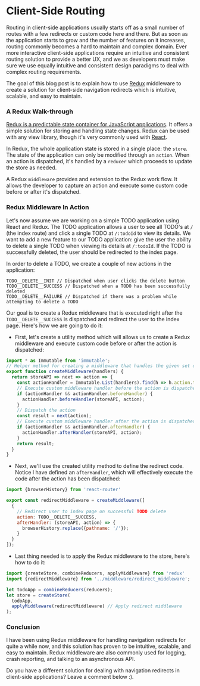 # Client-Side Routing

Routing in client-side applications usually starts off as a small number of routes with a few redirects or custom code here and there. But as soon as the application starts to grow and the number of features on it increases, routing commonly becomes a hard to maintain and complex domain. Ever more interactive client-side applications require an intuitive and consistent routing solution to provide a better UX, and we as developers must make sure we use equally intuitive and consistent design paradigms to deal with complex routing requirements.

The goal of this blog post is to explain how to use [Redux](https://github.com/reactjs/redux) middleware to create a solution for client-side navigation redirects which is intuitive, scalable, and easy to maintain.

### A Redux Walk-through
[Redux is a predictable state container for JavaScript applications](http://redux.js.org/). It offers a simple solution for storing and handling state changes. Redux can be used with any view library, though it's very commonly used with [React](https://facebook.github.io/react/).

In Redux, the whole application state is stored in a single place: the ``store``. The state of the application can only be modified through an ``action``. When an action is dispatched, it's handled by a ``reducer`` which proceeds to update the store as needed.

A Redux ``middleware`` provides and extension to the Redux work flow. It allows the developer to capture an action and execute some custom code before or after it's dispatched.

### Redux Middleware In Action
Let's now assume we are working on a simple TODO application using React and Redux. The TODO application allows a user to see all TODO's at ``/`` (the index route) and click a single TODO at ``/:todoId`` to view its details.  We want to add a new feature to our TODO application: give the user the ability to delete a single TODO when viewing its details at ``/:todoId``. If the TODO is successfully deleted, the user should be redirected to the index page.

In  order to delete a TODO, we create a couple of new actions in the application:

```
TODO__DELETE__INIT // Dispatched when user clicks the delete button
TODO__DELETE__SUCCESS // Dispatched when a TODO has been successfully deleted
TODO__DELETE__FAILURE // Dispatched if there was a problem while attempting to delete a TODO
```

Our goal is to create a Redux middleware that is executed right after the ``TODO__DELETE__SUCCESS`` is dispatched and redirect the user to the index page. Here's how we are going to do it:

- First, let's create a utility method which will allows us to create a Redux middleware and execute custom code before or after the action is dispatched:

``` javascript
import * as Immutable from 'immutable';
// Helper method for creating a middleware that handles the given set of actions
export function createMiddleware(handlers) {
  return storeAPI => next => action => {
    const actionHandler = Immutable.List(handlers).find(h => h.action.type === action.type);
    // Execute custom middleware handler before the action is dispatched
    if (actionHandler && actionHandler.beforeHandler) {
      actionHandler.beforeHandler(storeAPI, action);
    }
    // Dispatch the action
    const result = next(action);
    // Execute custom middleware handler after the action is dispatched
    if (actionHandler && actionHandler.afterHandler) {
      actionHandler.afterHandler(storeAPI, action);
    }
    return result;
  }
}
```

- Next, we'll use the created utility method to define the redirect code. Notice I have defined an ``afterHandler``, which will effectively execute the code after the action has been dispatched:

``` javascript
import {browserHistory} from 'react-router'

export const redirectMiddleware = createMiddleware([
  {
    // Redirect user to index page on successful TODO delete
    action: TODO__DELETE__SUCCESS,
    afterHandler: (storeAPI, action) => {
      browserHistory.replace({pathname: '/'});
    }
  }
]);
```

- Last thing needed is to apply the Redux middleware to the store, here's how to do it:

``` javascript
import {createStore, combineReducers, applyMiddleware} from 'redux'
import {redirectMiddleware} from '../middleware/redirect_middleware';

let todoApp = combineReducers(reducers);
let store = createStore(
  todoApp,
  applyMiddleware(redirectMiddleware) // Apply redirect middleware
);
```

### Conclusion
I have been using Redux middleware for handling navigation redirects for quite a while now, and this solution has proven to be intuitive, scalable, and easy to maintain. Redux middleware are also commonly used for logging, crash reporting, and talking to an asynchronous API.

Do you have a different solution for dealing with navigation redirects in client-side applications? Leave a comment below :).
